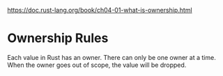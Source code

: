 https://doc.rust-lang.org/book/ch04-01-what-is-ownership.html

# Ownership Rules

Each value in Rust has an owner.
There can only be one owner at a time.
When the owner goes out of scope, the value will be dropped.
